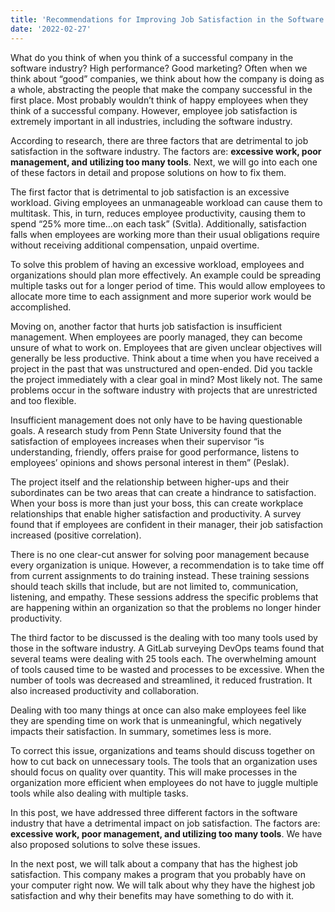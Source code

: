 ```yaml
---
title: 'Recommendations for Improving Job Satisfaction in the Software Industry'
date: '2022-02-27'
---
```


What do you think of when you think of a successful company in the software industry? High performance? Good marketing? Often when we think about “good” companies, we think about how the company is doing as a whole, abstracting the people that make the company successful in the first place. Most probably wouldn’t think of happy employees when they think of a successful company. However, employee job satisfaction is extremely important in all industries, including the software industry.

According to research, there are three factors that are detrimental to job satisfaction in the software industry. The factors are: **excessive work, poor management, and utilizing too many tools**. Next, we will go into each one of these factors in detail and propose solutions on how to fix them. 

The first factor that is detrimental to job satisfaction is an excessive workload. Giving employees an unmanageable workload can cause them to multitask. This, in turn, reduces employee productivity, causing them to spend “25% more time…on each task” (Svitla). Additionally, satisfaction falls when employees are working more than their usual obligations require without receiving additional compensation, unpaid overtime. 

To solve this problem of having an excessive workload, employees and organizations should plan more effectively. An example could be spreading multiple tasks out for a longer period of time. This would allow employees to allocate more time to each assignment and more superior work would be accomplished.

Moving on, another factor that hurts job satisfaction is insufficient management. When employees are poorly managed, they can become unsure of what to work on. Employees that are given unclear objectives will generally be less productive. Think about a time when you have received a project in the past that was unstructured and open-ended. Did you tackle the project immediately with a clear goal in mind? Most likely not. The same problems occur in the software industry with projects that are unrestricted and too flexible.

Insufficient management does not only have to be having questionable goals. A research study from Penn State University found that the satisfaction of employees increases when their supervisor “is understanding, friendly, offers praise for good performance, listens to employees’ opinions and shows personal interest in them” (Peslak). 

The project itself and the relationship between higher-ups and their subordinates can be two areas that can create a hindrance to satisfaction. When your boss is more than just your boss, this can create workplace relationships that enable higher satisfaction and productivity. A survey found that if employees are confident in their manager, their job satisfaction increased (positive correlation). 

There is no one clear-cut answer for solving poor management because every organization is unique. However, a recommendation is to take time off from current assignments to do training instead. These training sessions should teach skills that include, but are not limited to, communication, listening, and empathy. These sessions address the specific problems that are happening within an organization so that the problems no longer hinder productivity.

The third factor to be discussed is the dealing with too many tools used by those in the software industry. A GitLab surveying DevOps teams found that several teams were dealing with 25 tools each. The overwhelming amount of tools caused time to be wasted and processes to be excessive. When the number of tools was decreased and streamlined, it reduced frustration. It also increased productivity and collaboration. 

Dealing with too many things at once can also make employees feel like they are spending time on work that is unmeaningful, which negatively impacts their satisfaction. In summary, sometimes less is more. 

To correct this issue, organizations and teams should discuss together on how to cut back on unnecessary tools. The tools that an organization uses should focus on quality over quantity. This will make processes in the organization more efficient when employees do not have to juggle multiple tools while also dealing with multiple tasks.

In this post, we have addressed three different factors in the software industry that have a detrimental impact on job satisfaction. The factors are: **excessive work, poor management, and utilizing too many tools**. We have also proposed solutions to solve these issues. 

In the next post, we will talk about a company that has the highest job satisfaction. This company makes a program that you probably have on your computer right now. We will talk about why they have the highest job satisfaction and why their benefits may have something to do with it.